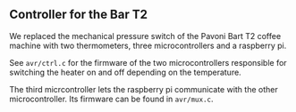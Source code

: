 Controller for the Bar T2
-------------------------

We replaced the mechanical pressure switch of the Pavoni Bart T2 coffee
machine with two thermometers, three microcontrollers and a raspberry pi.

See `avr/ctrl.c` for the firmware of the two microcontrollers responsible
for switching the heater on and off depending on the temperature.

The third micrcontroller lets the raspberry pi communicate with the
other microcontroller.  Its firmware can be found in `avr/mux.c`.
